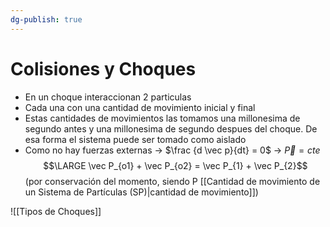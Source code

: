 ```yaml
---
dg-publish: true
---
```

# Colisiones y Choques
- En un choque interaccionan 2 particulas
- Cada una con una cantidad de movimiento inicial y final
- Estas cantidades de movimientos las tomamos una millonesima de segundo antes y una millonesima de segundo despues del choque. De esa forma el sistema puede ser tomado como aislado
- Como no hay fuerzas externas -> $\frac {d \vec p}{dt} = 0$ -> $\vec P=cte$
$$\LARGE \vec P_{o1} + \vec P_{o2} = \vec P_{1} + \vec P_{2}$$ (por conservación del momento, siendo P [[Cantidad de movimiento de un Sistema de Partículas (SP)|cantidad de movimiento]])

![[Tipos de Choques]]